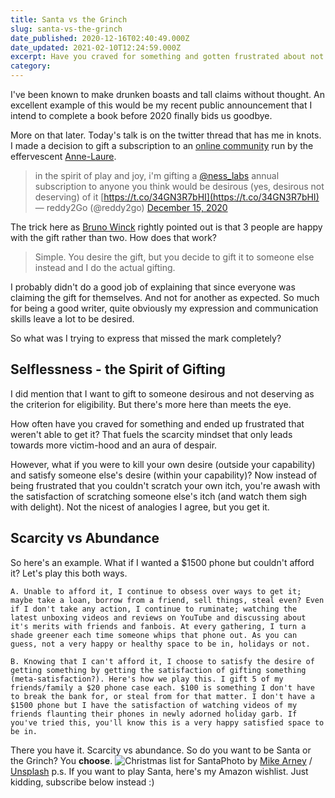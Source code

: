 ```yaml
---
title: Santa vs the Grinch
slug: santa-vs-the-grinch
date_published: 2020-12-16T02:40:49.000Z
date_updated: 2021-02-10T12:24:59.000Z
excerpt: Have you craved for something and gotten frustrated about not getting it? Scarcity & victim-hood or empowering self & others with abundance - choose!
category: 
---
```

I've been known to make drunken boasts and tall claims without thought. An excellent example of this would be my recent public announcement that I intend to complete a book before 2020 finally bids us goodbye.

More on that later. Today's talk is on the twitter thread that has me in knots. I made a decision to gift a subscription to an [online community](https://nesslabs.com/) run by the effervescent [Anne-Laure](https://twitter.com/anthilemoon). 

> in the spirit of play and joy, i&#39;m gifting a [@ness_labs](https://twitter.com/ness_labs?ref_src=twsrc%5Etfw) annual subscription to anyone you think would be desirous (yes, desirous not deserving) of it [https://t.co/34GN3R7bHI](https://t.co/34GN3R7bHI)
> &mdash; reddy2Go (@reddy2go) [December 15, 2020](https://twitter.com/reddy2go/status/1338856135747506181?ref_src=twsrc%5Etfw)

The trick here as [Bruno Winck](https://twitter.com/brunowinck/status/1338887951334449154) rightly pointed out is that 3 people are happy with the gift rather than two. How does that work?

> Simple. You desire the gift, but you decide to gift it to someone else instead and I do the actual gifting.

I probably didn't do a good job of explaining that since everyone was claiming the gift for themselves. And not for another as expected. So much for being a good writer, quite obviously my expression and communication skills leave a lot to be desired.

So what was I trying to express that missed the mark completely?

## Selflessness - the Spirit of Gifting

I did mention that I want to gift to someone desirous and not deserving as the criterion for eligibility. But there's more here than meets the eye.

How often have you craved for something and ended up frustrated that weren't able to get it? That fuels the scarcity mindset that only leads towards more victim-hood and an aura of despair.

However, what if you were to kill your own desire (outside your capability) and satisfy someone else's desire (within your capability)? Now instead of being frustrated that you couldn't scratch your own itch, you're awash with the satisfaction of scratching someone else's itch (and watch them sigh with delight). Not the nicest of analogies I agree, but you get it.

## Scarcity vs Abundance

So here's an example. What if I wanted a $1500 phone but couldn't afford it? Let's play this both ways.

	A. Unable to afford it, I continue to obsess over ways to get it; maybe take a loan, borrow from a friend, sell things, steal even? Even if I don't take any action, I continue to ruminate; watching the latest unboxing videos and reviews on YouTube and discussing about it's merits with friends and fanbois. At every gathering, I turn a shade greener each time someone whips that phone out. As you can guess, not a very happy or healthy space to be in, holidays or not.

	B. Knowing that I can't afford it, I choose to satisfy the desire of getting something by getting the satisfaction of gifting something (meta-satisfaction?). Here's how we play this. I gift 5 of my friends/family a $20 phone case each. $100 is something I don't have to break the bank for, or steal from for that matter. I don't have a $1500 phone but I have the satisfaction of watching videos of my friends flaunting their phones in newly adorned holiday garb. If you've tried this, you'll know this is a very happy satisfied space to be in.

There you have it. Scarcity vs abundance. So do you want to be Santa or the Grinch? You **choose**.
![Christmas list for Santa](https://images.unsplash.com/photo-1481481525014-91e77115eace?crop=entropy&amp;cs=tinysrgb&amp;fit=max&amp;fm=jpg&amp;ixid=MXwxMTc3M3wwfDF8c2VhcmNofDN8fHNhbnRhJTIwY2xhdXN8ZW58MHx8fA&amp;ixlib=rb-1.2.1&amp;q=80&amp;w=2000)Photo by [Mike Arney](https://unsplash.com/@mikearney?utm_source=ghost&utm_medium=referral&utm_campaign=api-credit) / [Unsplash](https://unsplash.com/?utm_source=ghost&utm_medium=referral&utm_campaign=api-credit)
p.s. If you want to play Santa, here's my Amazon wishlist. Just kidding, subscribe below instead :)
